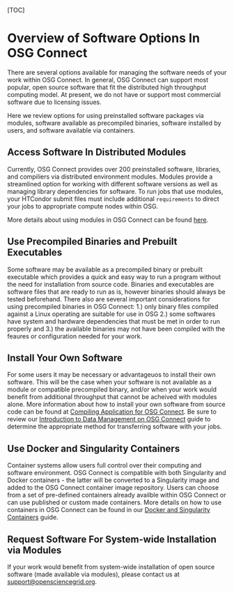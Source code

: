[title]: - "Using Software In OSG Connect"

[TOC]

# Overview of Software Options In OSG Connect

There are several options available for managing the software needs of your work within OSG Connect. 
In general, OSG Connect can support most popular, open source software that fit the distributed 
high throughput computing model. At present, we do not have or support most commercial software 
due to licensing issues. 

Here we review options for using preinstalled software packages via modules, software available as 
precompiled binaries, software installed by users, and software available via containers.

## Access Software In Distributed Modules 

Currently, OSG Connect provides over 200 preinstalled software, libraries, and compiliers via 
distributed environment modules. Modules provide a streamlined option for working with different 
software versions as well as managing library dependencies for software. To run jobs that use modules, 
your HTCondor submit files must include additional `requirements` to direct your jobs
to appropriate compute nodes within OSG.

More details about using modules in OSG Connect can be found 
[here](https://support.opensciencegrid.org/support/solutions/articles/12000048518). 

## Use Precompiled Binaries and Prebuilt Executables

Some software may be available as a precompiled binary or prebuilt executable which provides a quick 
and easy way to run a program without the need for installation from source code. Binaries and executables 
are software files that are ready to run as is, however binaries should always be tested beforehand. 
There also are several important considerations for using precompiled binaries in OSG Connect: 1.) only binary 
files compiled against a Linux operating are suitable for use in OSG 2.) some softwares have system and 
hardware dependencies that must be met in order to run properly and 3.) the available binaries may not have been 
compiled with the feaures or configuration needed for your work.

## Install Your Own Software

For some users it may be necessary or advantageuos to install their own software. This will be the case when
your software is not available as a module or compatible precompiled binary, and/or when your work would benefit from 
additional throughput that cannot be acheived with modules alone. More information about how to install 
your own software from source code can be found at 
[Compiling Application for OSG Connect](https://support.opensciencegrid.org/support/solutions/articles/5000652099). 
Be sure to review our 
[Introduction to Data Management on OSG Connect](https://support.opensciencegrid.org/support/solutions/articles/12000002985) 
guide to determine the appropriate method for transferring software with your jobs.

## Use Docker and Singularity Containers

Container systems allow users full control over their computing and software environment. OSG Connect is 
compatible with both Singularity and Docker containers - the latter will be converted to 
a Singularity image and added to the OSG Connect container image repository. Users can choose from a set of 
pre-defined containers already availble within OSG Connect or can use published or custom made 
containers. More details on how to use containers in OSG Connect can be found in our 
[Docker and Singularity Containers](https://support.opensciencegrid.org/support/solutions/articles/12000024676) guide. 

## Request Software For System-wide Installation via Modules

If your work would benefit from system-wide installation of open source software (made available via modules), 
please contact us at [support@opensciencegrid.org](mailto:support@opensciencegrid.org).
